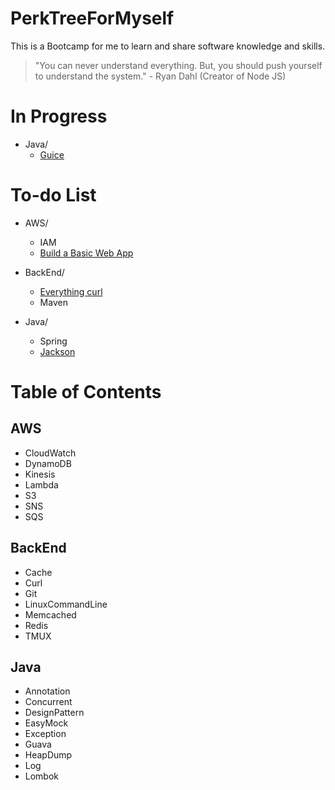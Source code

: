 # PerkTreeForMyself
This is a Bootcamp for me to learn and share software knowledge and skills.

> "You can never understand everything. But, you should push yourself to understand the system." - Ryan Dahl (Creator of Node JS)

# In Progress
- Java/
  - [Guice](https://github.com/google/guice/wiki/Motivation)

# To-do List
- AWS/
  - IAM
  - [Build a Basic Web App](https://aws.amazon.com/getting-started/hands-on/build-web-app-s3-lambda-api-gateway-dynamodb/?e=gs2020&p=fullstack)
  
- BackEnd/
  - [Everything curl](https://ec.haxx.se/cmdline)
  - Maven

- Java/
  - Spring
  - [Jackson](https://github.com/FasterXML/jackson#documentation)

# Table of Contents
## AWS
- CloudWatch
- DynamoDB
- Kinesis
- Lambda
- S3
- SNS
- SQS

## BackEnd
- Cache
- Curl
- Git
- LinuxCommandLine
- Memcached
- Redis
- TMUX

## Java
- Annotation
- Concurrent
- DesignPattern
- EasyMock
- Exception
- Guava
- HeapDump
- Log
- Lombok
